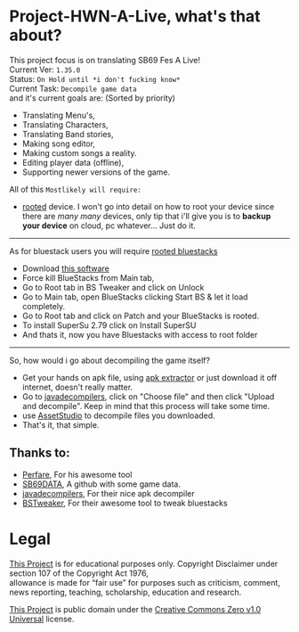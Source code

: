 # Project-HWN-A-Live, what's that about?
This project focus is on translating SB69 Fes A Live!\
Current Ver: `1.35.0`\
Status: `On Hold until *i don't fucking know*`\
Current Task: `Decompile game data`\
and it's current goals are: (Sorted by priority)
- Translating Menu's,
- Translating Characters,
- Translating Band stories,
- Making song editor,
- Making custom songs a reality.
- Editing player data (offline),
- Supporting newer versions of the game.

All of this `Mostlikely will require:`
- [rooted](https://en.wikipedia.org/wiki/Rooting_(Android)) device.
I won't go into detail on how to root your device since there are *many many* devices,
only tip that i'll give you is to **backup your device** on cloud, pc whatever... Just do it.
------------------
As for bluestack users you will require [rooted bluestacks](https://bstweaker.tk/)
- Download [this software](https://bstweaker.tk/)
- Force kill BlueStacks from Main tab,
- Go to Root tab in BS Tweaker and click on Unlock
- Go to Main tab, open BlueStacks clicking Start BS & let it load completely.
- Go to Root tab and click on Patch and your BlueStacks is rooted.
- To install SuperSu 2.79 click on Install SuperSU
- And thats it, now you have Bluestacks with access to root folder
------------------
So, how would i go about decompiling the game itself?
- Get your hands on apk file, using [apk extractor](https://play.google.com/store/apps/details?id=com.ext.ui) or just download it off internet, doesn't really matter.
- Go to [javadecompilers](http://www.javadecompilers.com/apk), click on "Choose file" and then click "Upload and decompile". Keep in mind that this process will take some time.
- use [AssetStudio](https://github.com/Perfare/AssetStudio) to decompile files you downloaded.
- That's it, that simple.
## Thanks to:

- [Perfare](https://github.com/Perfare/AssetStudio), For his awesome tool
- [SB69DATA](https://github.com/SB69DATA), A github with some game data.
- [javadecompilers](http://www.javadecompilers.com/apk), For their nice apk decompiler
- [BSTweaker](https://bstweaker.tk/), For their awesome tool to tweak bluestacks

# Legal
[This Project](https://github.com/HW2955/Project-HWN-A-Live) is for educational purposes only.
Copyright Disclaimer under section 107 of the Copyright Act 1976,\
allowance is made for “fair use” for purposes such as criticism, comment, news reporting, teaching, scholarship, education and research.

[This Project](https://github.com/HW2955/Project-HWN-A-Live) is public domain under the [Creative Commons Zero v1.0 Universal](LICENSE) license.
